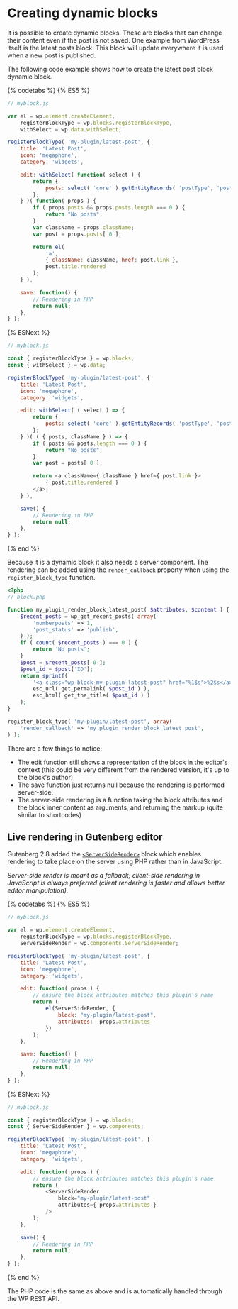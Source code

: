 # Creating dynamic blocks

It is possible to create dynamic blocks. These are blocks that can change their content even if the post is not saved. One example from WordPress itself is the latest posts block. This block will update everywhere it is used when a new post is published.

The following code example shows how to create the latest post block dynamic block.

{% codetabs %}
{% ES5 %}
```js
// myblock.js

var el = wp.element.createElement,
	registerBlockType = wp.blocks.registerBlockType,
	withSelect = wp.data.withSelect;

registerBlockType( 'my-plugin/latest-post', {
	title: 'Latest Post',
	icon: 'megaphone',
	category: 'widgets',

	edit: withSelect( function( select ) {
		return {
			posts: select( 'core' ).getEntityRecords( 'postType', 'post' )
		};
	} )( function( props ) {
		if ( props.posts && props.posts.length === 0 ) {
			return "No posts";
		}
		var className = props.className;
		var post = props.posts[ 0 ];

		return el(
			'a',
			{ className: className, href: post.link },
			post.title.rendered
		);
	} ),

	save: function() {
		// Rendering in PHP
		return null;
	},
} );
```
{% ESNext %}
```js
// myblock.js

const { registerBlockType } = wp.blocks;
const { withSelect } = wp.data;

registerBlockType( 'my-plugin/latest-post', {
	title: 'Latest Post',
	icon: 'megaphone',
	category: 'widgets',

	edit: withSelect( ( select ) => {
		return {
			posts: select( 'core' ).getEntityRecords( 'postType', 'post' )
		};
	} )( ( { posts, className } ) => {
		if ( posts && posts.length === 0 ) {
			return "No posts";
		}
		var post = posts[ 0 ];

		return <a className={ className } href={ post.link }>
			{ post.title.rendered }
		</a>;
	} ),

	save() {
		// Rendering in PHP
		return null;
	},
} );
```
{% end %}

Because it is a dynamic block it also needs a server component. The rendering can be added using the `render_callback` property when using the `register_block_type` function.

```php
<?php
// block.php

function my_plugin_render_block_latest_post( $attributes, $content ) {
	$recent_posts = wp_get_recent_posts( array(
		'numberposts' => 1,
		'post_status' => 'publish',
	) );
	if ( count( $recent_posts ) === 0 ) {
		return 'No posts';
	}
	$post = $recent_posts[ 0 ];
	$post_id = $post['ID'];
	return sprintf(
		'<a class="wp-block-my-plugin-latest-post" href="%1$s">%2$s</a>',
		esc_url( get_permalink( $post_id ) ),
		esc_html( get_the_title( $post_id ) )
	);
}

register_block_type( 'my-plugin/latest-post', array(
	'render_callback' => 'my_plugin_render_block_latest_post',
) );
```

There are a few things to notice:

* The edit function still shows a representation of the block in the editor's context (this could be very different from the rendered version, it's up to the block's author)
* The save function just returns null because the rendering is performed server-side.
* The server-side rendering is a function taking the block attributes and the block inner content as arguments, and returning the markup (quite similar to shortcodes)

## Live rendering in Gutenberg editor

Gutenberg 2.8 added the [`<ServerSideRender>`](https://github.com/WordPress/gutenberg/tree/master/packages/components/src/server-side-render) block which enables rendering to take place on the server using PHP rather than in JavaScript. 

*Server-side render is meant as a fallback; client-side rendering in JavaScript is always preferred (client rendering is faster and allows better editor manipulation).*

{% codetabs %}
{% ES5 %}
```js
// myblock.js

var el = wp.element.createElement,
	registerBlockType = wp.blocks.registerBlockType,
	ServerSideRender = wp.components.ServerSideRender;

registerBlockType( 'my-plugin/latest-post', {
	title: 'Latest Post',
	icon: 'megaphone',
	category: 'widgets',

	edit: function( props ) {
		// ensure the block attributes matches this plugin's name
		return (
			el(ServerSideRender, {
				block: "my-plugin/latest-post",
				attributes:  props.attributes
			})
		);
	},

	save: function() {
		// Rendering in PHP
		return null;
	},
} );
```
{% ESNext %}
```js
// myblock.js

const { registerBlockType } = wp.blocks;
const { ServerSideRender } = wp.components;

registerBlockType( 'my-plugin/latest-post', {
	title: 'Latest Post',
	icon: 'megaphone',
	category: 'widgets',

	edit: function( props ) {
		// ensure the block attributes matches this plugin's name
		return (
			<ServerSideRender
				block="my-plugin/latest-post"
				attributes={ props.attributes }
			/>
		);
	},

	save() {
		// Rendering in PHP
		return null;
	},
} );
```
{% end %}

The PHP code is the same as above and is automatically handled through the WP REST API.
